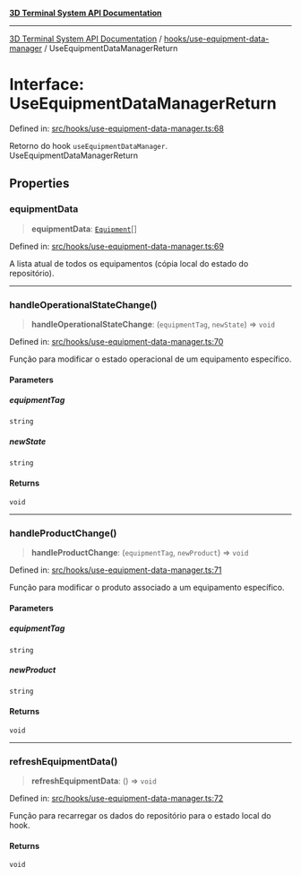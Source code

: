 [**3D Terminal System API Documentation**](../../../README.md)

***

[3D Terminal System API Documentation](../../../README.md) / [hooks/use-equipment-data-manager](../README.md) / UseEquipmentDataManagerReturn

# Interface: UseEquipmentDataManagerReturn

Defined in: [src/hooks/use-equipment-data-manager.ts:68](https://github.com/Dicommunitas/ThreeJS_Terminal_3D/blob/1e74b7c848780edcc8caac62c0023b31b5be34f5/src/hooks/use-equipment-data-manager.ts#L68)

Retorno do hook `useEquipmentDataManager`.
 UseEquipmentDataManagerReturn

## Properties

### equipmentData

> **equipmentData**: [`Equipment`](../../../lib/types/interfaces/Equipment.md)[]

Defined in: [src/hooks/use-equipment-data-manager.ts:69](https://github.com/Dicommunitas/ThreeJS_Terminal_3D/blob/1e74b7c848780edcc8caac62c0023b31b5be34f5/src/hooks/use-equipment-data-manager.ts#L69)

A lista atual de todos os equipamentos (cópia local do estado do repositório).

***

### handleOperationalStateChange()

> **handleOperationalStateChange**: (`equipmentTag`, `newState`) => `void`

Defined in: [src/hooks/use-equipment-data-manager.ts:70](https://github.com/Dicommunitas/ThreeJS_Terminal_3D/blob/1e74b7c848780edcc8caac62c0023b31b5be34f5/src/hooks/use-equipment-data-manager.ts#L70)

Função para modificar
                                                                                            o estado operacional
                                                                                            de um equipamento específico.

#### Parameters

##### equipmentTag

`string`

##### newState

`string`

#### Returns

`void`

***

### handleProductChange()

> **handleProductChange**: (`equipmentTag`, `newProduct`) => `void`

Defined in: [src/hooks/use-equipment-data-manager.ts:71](https://github.com/Dicommunitas/ThreeJS_Terminal_3D/blob/1e74b7c848780edcc8caac62c0023b31b5be34f5/src/hooks/use-equipment-data-manager.ts#L71)

Função para modificar o produto
                                                                                     associado a um equipamento específico.

#### Parameters

##### equipmentTag

`string`

##### newProduct

`string`

#### Returns

`void`

***

### refreshEquipmentData()

> **refreshEquipmentData**: () => `void`

Defined in: [src/hooks/use-equipment-data-manager.ts:72](https://github.com/Dicommunitas/ThreeJS_Terminal_3D/blob/1e74b7c848780edcc8caac62c0023b31b5be34f5/src/hooks/use-equipment-data-manager.ts#L72)

Função para recarregar os dados do repositório para o estado local do hook.

#### Returns

`void`

